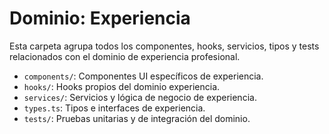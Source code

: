 # Dominio: Experiencia

Esta carpeta agrupa todos los componentes, hooks, servicios, tipos y tests relacionados con el dominio de experiencia profesional.

- `components/`: Componentes UI específicos de experiencia.
- `hooks/`: Hooks propios del dominio experiencia.
- `services/`: Servicios y lógica de negocio de experiencia.
- `types.ts`: Tipos e interfaces de experiencia.
- `tests/`: Pruebas unitarias y de integración del dominio. 